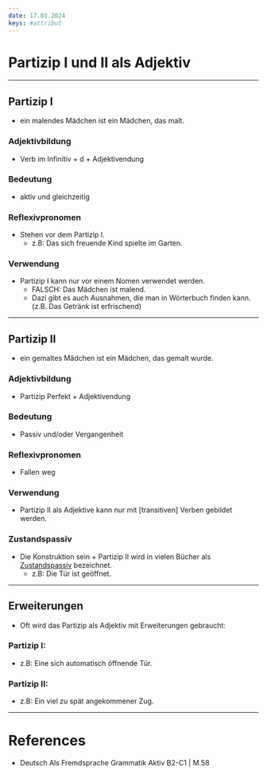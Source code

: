 ```yaml
---
date: 17.03.2024
keys: #attribut
---
```


# Partizip I und II als Adjektiv

---
## Partizip I
- ein malendes Mädchen ist ein Mädchen, das malt.

### Adjektivbildung
* Verb im Infinitiv + d + Adjektivendung

### Bedeutung
* aktiv und gleichzeitig

### Reflexivpronomen
* Stehen vor dem Partizip I.
    - z.B: Das sich freuende Kind spielte im Garten.

### Verwendung
* Partizip I kann nur vor einem Nomen verwendet werden.
    - FALSCH: Das Mädchen ist malend.
    - Dazi gibt es auch Ausnahmen, die man in Wörterbuch finden kann. (z.B. Das Getränk ist erfrischend)

---
## Partizip II
- ein gemaltes Mädchen ist ein Mädchen, das gemalt wurde.

### Adjektivbildung
* Partizip Perfekt + Adjektivendung

### Bedeutung
* Passiv und/oder Vergangenheit

### Reflexivpronomen
* Fallen weg

### Verwendung
* Partizip II als Adjektive kann nur mit [transitiven] Verben gebildet werden.

### Zustandspassiv
* Die Konstruktion sein + Partizip II wird in vielen Bücher als [Zustandspassiv](3c.md) bezeichnet.
    - z.B: Die Tür ist geöffnet.

---
## Erweiterungen
* Oft wird das Partizip als Adjektiv mit Erweiterungen gebraucht:

### Partizip I:
- z.B: Eine sich automatisch öffnende Tür.

### Partizip II:
- z.B: Ein viel zu spät angekommener Zug.

---
# References
* Deutsch Als Fremdsprache Grammatik Aktiv B2-C1 | M.58 
